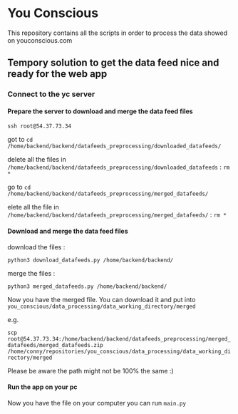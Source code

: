 # You Conscious

This repository contains all the scripts in order to process the data showed on youconscious.com

## Tempory solution to get the data feed nice and ready for the web app

### Connect to the yc server

#### Prepare the server to download and merge the data feed files 
`ssh root@54.37.73.34`

got to `cd /home/backend/backend/datafeeds_preprocessing/downloaded_datafeeds/`

delete all the files in `/home/backend/backend/datafeeds_preprocessing/downloaded_datafeeds` : `rm  *`

go to `cd /home/backend/backend/datafeeds_preprocessing/merged_datafeeds/`

elete all the file in `/home/backend/backend/datafeeds_preprocessing/merged_datafeeds/` : `rm *`


#### Download and merge the data feed files

download the files : 

`python3 download_datafeeds.py /home/backend/backend/`

merge the files : 

`python3 merged_datafeeds.py /home/backend/backend/`


Now you have the merged file. You can download it and put into `you_conscious/data_processing/data_working_directory/merged`

e.g.

`scp root@54.37.73.34:/home/backend/backend/datafeeds_preprocessing/merged_datafeeds/merged_datafeeds.zip  /home/conny/repositories/you_conscious/data_processing/data_working_directory/merged`

Please be aware the path might not be 100% the same :) 

#### Run the app on your pc

Now you have the file on your computer you can run  `main.py` 
